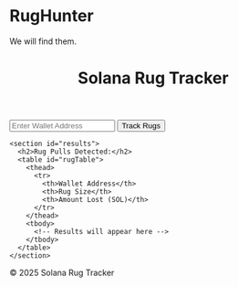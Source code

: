 # RugHunter
We will find them.
<!DOCTYPE html>
<html lang="en">
<head>
  <meta charset="UTF-8" />
  <meta name="viewport" content="width=device-width, initial-scale=1.0" />
  <title>Solana Rug Tracker</title>
  <link rel="stylesheet" href="styles.css" />
</head>
<body>
  <header>
    <h1>Solana Rug Tracker</h1>
  </header>

  <main>
    <section id="search">
      <input type="text" id="walletAddress" placeholder="Enter Wallet Address" />
      <button id="trackButton">Track Rugs</button>
    </section>

    <section id="results">
      <h2>Rug Pulls Detected:</h2>
      <table id="rugTable">
        <thead>
          <tr>
            <th>Wallet Address</th>
            <th>Rug Size</th>
            <th>Amount Lost (SOL)</th>
          </tr>
        </thead>
        <tbody>
          <!-- Results will appear here -->
        </tbody>
      </table>
    </section>
  </main>

  <footer>
    <p>&copy; 2025 Solana Rug Tracker</p>
  </footer>

  <script src="script.js"></script>
</body>
</html>
